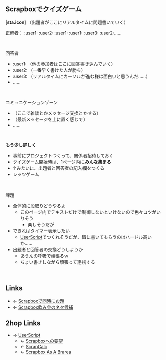 ## Scrapboxでクイズゲーム
**[sta.icon**] （出題者がここにリアルタイムに問題書いていく）

正解者： :user1: :user2: :user1: :user1: :user3: :user2:……

<br>

回答者

- :user1: （他の参加者はここに回答書き込んでいく）
- :user2: （一番早く書けた人が勝ち）
- :user3: （リアルタイムにカーソルが進む様は面白いと思うんだ……）
- ……

<br>

コミュニケーションゾーン

- （ここで雑談とかメッセージ交換とかする）
- （最新メッセージを上に置く感じで）
- ……

<br>

**もう少し詳しく**

- 事前にプロジェクトつくって、関係者招待しておく
- クイズゲーム開始時は、1ページ内に**みんな集まる**
- ↑みたいに、出題者と回答者の記入欄をつくる
- レッツゲーム

<br>

課題

- 全体的に段取りどうやるよ
    - このページ内でテキストだけで制御しないといけないので色々コツがいりそう
        - 楽しそうだが
- できればタイマー表示したい
    - [UserScript](UserScript.md)でつくれそうだが、皆に書いてもらうのはハードル高いか……
- 出題者と回答者の交換どうしようか
    - あうんの呼吸で頑張るｗ
    - ちょい書きしながら頑張って連携する

<br>

## Links
- ← [Scrapboxで同時にお題](Scrapboxで同時にお題.md)
- ← [Scrapbox飲み会のネタ候補](Scrapbox飲み会のネタ候補.md)

## 2hop Links
- → [UserScript](UserScript.md)
    - ← [Scrapboxへの要望](Scrapboxへの要望.md)
    - ← [ScrapCalc](ScrapCalc.md)
    - ← [Scrapbox As A Brarea](Scrapbox_As_A_Brarea.md)
